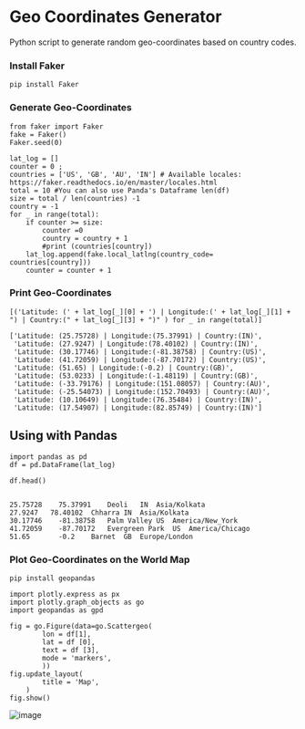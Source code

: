 # Geo Coordinates Generator
Python script to generate random geo-coordinates based on country codes.

### Install Faker
```
pip install Faker
```

### Generate Geo-Coordinates 

```
from faker import Faker
fake = Faker()
Faker.seed(0)

lat_log = []
counter = 0 ;
countries = ['US', 'GB', 'AU', 'IN'] # Available locales: https://faker.readthedocs.io/en/master/locales.html
total = 10 #You can also use Panda's Dataframe len(df)
size = total / len(countries) -1
country = -1
for _ in range(total):
    if counter >= size:
        counter =0
        country = country + 1
        #print (countries[country])
    lat_log.append(fake.local_latlng(country_code= countries[country]))
    counter = counter + 1 

```
### Print Geo-Coordinates 
```
[('Latitude: (' + lat_log[_][0] + ') | Longitude:(' + lat_log[_][1] + ") | Country:(" + lat_log[_][3] + ")" ) for _ in range(total)] 
```
```
['Latitude: (25.75728) | Longitude:(75.37991) | Country:(IN)',
 'Latitude: (27.9247) | Longitude:(78.40102) | Country:(IN)',
 'Latitude: (30.17746) | Longitude:(-81.38758) | Country:(US)',
 'Latitude: (41.72059) | Longitude:(-87.70172) | Country:(US)',
 'Latitude: (51.65) | Longitude:(-0.2) | Country:(GB)',
 'Latitude: (53.0233) | Longitude:(-1.48119) | Country:(GB)',
 'Latitude: (-33.79176) | Longitude:(151.08057) | Country:(AU)',
 'Latitude: (-25.54073) | Longitude:(152.70493) | Country:(AU)',
 'Latitude: (10.10649) | Longitude:(76.35484) | Country:(IN)',
 'Latitude: (17.54907) | Longitude:(82.85749) | Country:(IN)']
```

## Using with Pandas

```
import pandas as pd
df = pd.DataFrame(lat_log)
```

```
df.head()
```

```

25.75728	75.37991	Deoli	IN	Asia/Kolkata
27.9247	  78.40102	Chharra	IN	Asia/Kolkata
30.17746	-81.38758	Palm Valley	US	America/New_York
41.72059	-87.70172	Evergreen Park	US	America/Chicago
51.65	    -0.2	Barnet	GB	Europe/London
```

### Plot Geo-Coordinates on the World Map
```
pip install geopandas

```

```
import plotly.express as px
import plotly.graph_objects as go
import geopandas as gpd

fig = go.Figure(data=go.Scattergeo(
        lon = df[1],
        lat = df [0],
        text = df [3],
        mode = 'markers',        
        ))
fig.update_layout(
        title = 'Map',
    )
fig.show()
```

![image](https://user-images.githubusercontent.com/7940117/122821438-d8e39980-d2aa-11eb-8dbb-695b2d291647.png)

